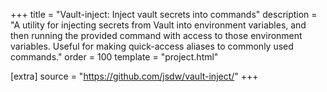 +++
title = "Vault-inject: Inject vault secrets into commands"
description = "A utility for injecting secrets from Vault into environment variables, and then running the provided command with access to those environment variables. Useful for making quick-access aliases to commonly used commands."
order = 100
template = "project.html"

[extra]
source = "https://github.com/jsdw/vault-inject/"
+++